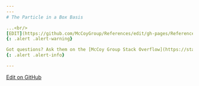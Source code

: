 ```yaml
---
---
# The Particle in a Box Basis

...<br/>
[EDIT](https://github.com/McCoyGroup/References/edit/gh-pages/References/Basis%20Set%20Methods/PIB.md)
{: .alert .alert-warning}

Got questions? Ask them on the [McCoy Group Stack Overflow](https://stackoverflow.com/c/mccoygroup/questions/ask)
{: .alert .alert-info}

---
```


[Edit on GitHub](https://github.com/McCoyGroup/References/edit/gh-pages/References/Basis%20Set%20Methods/PIB.md)